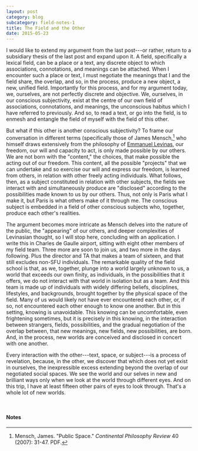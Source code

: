 ```yaml
---
layout: post
category: blog
subcategory: field-notes-1
title: The Field and the Other
date: 2015-05-23
---
```


I would like to extend my argument from the last post---or rather, return to a subsidiary thesis of the last post and expand upon it. A field, specifically a lexical field, can be a place or a text, any discrete object to which associations, connotations, and meanings can be attached. When I encounter such a place or text, I must negotiate the meanings that I and the field share, the overlap, and so, in the process, produce a new object, a new, unified field. Importantly for this process, and for my argument today, we, ourselves, are not perfectly discrete and objective. We, ourselves, in our conscious subjectivity, exist at the centre of our own field of associations, connotations, and meanings, the unconscious habitus which I have referred to previously. And so, to read a text, or go into the field, is to enmesh and entangle the field of myself with the field of this other.

But what if this other is another conscious subjectivity? To frame our conversation in different terms (specifically those of James Mensch,[^1] who himself draws extensively from the philosophy of [Emmanuel Levinas](https://en.wikipedia.org/wiki/Emmanuel_Levinas), our freedom, our will and capacity to act, is only made possible by our others. We are not born with the "content," the choices, that make possible the acting out of our freedom. This content, all the possible "projects" that we can undertake and so exercise our will and express our freedom, is learned from others, in relation with other freely acting individuals. What follows, then, as a subject constituted in relation with other subjects, the fields we interact with and simultaneously produce are "disclosed" according to the possibilities made known to us by our others. Thus, not only is Paris what I make it, but Paris is what others make of it through me. The conscious subject is embedded in a field of other conscious subjects who, together, produce each other's realities.

The argument becomes more intricate as Mensch delves into the nature of the public, the "appearing" of our others, and deeper complexities of Levinasian thought, so I will stop here, concluding with an application. I write this in Charles de Gaulle airport, sitting with eight other members of my field team. Three more are soon to join us, and two more in the days following. Plus the director and TA that makes a team of sixteen, and that still excludes non-SFU individuals. The remarkable quality of the field school is that, as we, together, plunge into a world largely unknown to us, a world that exceeds our own finity, as individuals, in the possibilities that it offers, we do not interact with that world in isolation but as a team. And this team is made up of individuals with widely differing beliefs, disciplines, lifestyles, and backgrounds, brought together by the physical space of the field. Many of us would likely not have ever encountered each other, or, if so, not encountered each other enough to know one another. But in this setting, knowing is unavoidable. This knowing can be uncomfortable, even frightening sometimes, but it is precisely in this knowing, in the interaction between strangers, fields, possibilities, and the gradual negotiation of the overlap between, that new meanings, new fields, new possibilities, are born. And, in the process, new worlds are conceived and disclosed in concert with one another. 

Every interaction with the other---text, space, or subject---is a process of revelation, because, in the other, we discover that which does not yet exist in ourselves, the inexpressible excess extending beyond the overlap of our negotiated social spaces. We see the world and our selves in new and brilliant ways only when we look at the world through different eyes. And on this trip, I have at least fifteen other pairs of eyes to look through. That's a whole lot of new worlds.

<br>

#### Notes

[^1]: Mensch, James. "Public Space." *Continental Philosophy Review* 40 (2007): 31-47. PDF.
